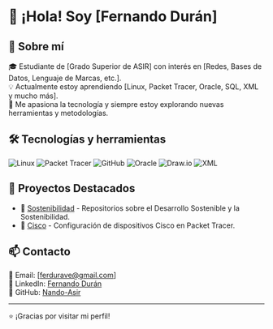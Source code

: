 # 👋 ¡Hola! Soy [Fernando Durán]

## 🚀 Sobre mí

🎓 Estudiante de [Grado Superior de ASIR] con interés en [Redes, Bases de Datos, Lenguaje de Marcas, etc.].  
💡 Actualmente estoy aprendiendo [Linux, Packet Tracer, Oracle, SQL, XML y mucho más].  
📌 Me apasiona la tecnología y siempre estoy explorando nuevas herramientas y metodologías.

## 🛠️ Tecnologías y herramientas

![Linux](https://img.shields.io/badge/Linux-FCC624?style=for-the-badge&logo=linux&logoColor=black)
![Packet Tracer](https://img.shields.io/badge/Packet%20Tracer-1A73E8?style=for-the-badge&logo=cisco&logoColor=white)
![GitHub](https://img.shields.io/badge/GitHub-181717?style=for-the-badge&logo=github&logoColor=white)
![Oracle](https://img.shields.io/badge/Oracle-F80000?style=for-the-badge&logo=oracle&logoColor=white)
![Draw.io](https://img.shields.io/badge/Draw.io-FF9900?style=for-the-badge&logo=diagrams.net&logoColor=white)
![XML](https://img.shields.io/badge/XML-8A2BE2?style=for-the-badge&logo=xml&logoColor=white)

## 📂 Proyectos Destacados

- 🔗 [Sostenibilidad](https://github.com/Nando-Asir?tab=repositories) - Repositorios sobre el Desarrollo Sostenible y la Sostenibilidad.
- 🔗 [Cisco](https://github.com/Nando-Asir/ConfiguracionCISCO) - Configuración de dispositivos Cisco en Packet Tracer.

## 📫 Contacto

📧 Email: [ferdurave@gmail.com]  
💼 LinkedIn: [Fernando Durán](https://www.linkedin.com/in/duran-fernando/)  
🚀 GitHub: [Nando-Asir](https://github.com/Nando-Asir)


---
⭐ ¡Gracias por visitar mi perfil!
